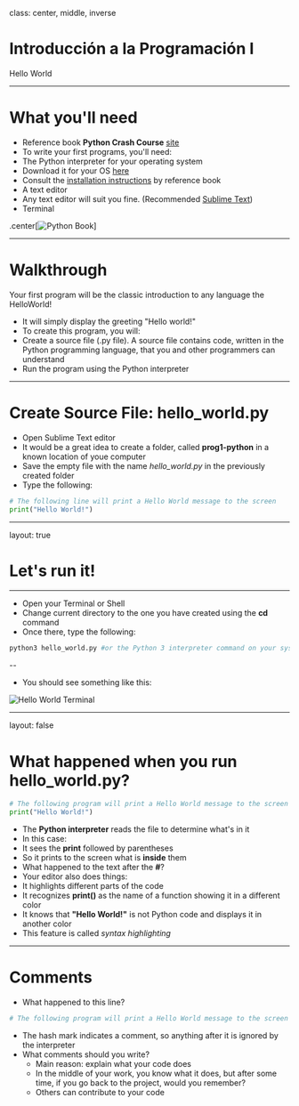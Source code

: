 class: center, middle, inverse

# Introducción a la Programación I
Hello World

---

# What you'll need

- Reference book **Python Crash Course** [site](https://ehmatthes.github.io/pcc_2e/regular_index/)
- To write your first programs, you'll need:
 - The Python interpreter for your operating system
  - Download it for your OS [here](https://www.python.org/downloads/)
  - Consult the [installation instructions](https://ehmatthes.github.io/pcc_2e/setup_instructions/setup_instructions/) by reference book
- A text editor
 - Any text editor will suit you fine. (Recommended [Sublime Text](http://www.sublimetext.com))
- Terminal

.center[![Python Book]({{site.baseurl}}/presentation/hello-world/python-book.png)]

---

# Walkthrough

Your first program will be the classic introduction to any language the HelloWorld! 
- It will simply display the greeting "Hello world!"
- To create this program, you will:
- Create a source file (.py file). A source file contains code, written in the Python programming language, that you and other programmers can understand
- Run the program using the Python interpreter

---

# Create Source File: hello_world.py

- Open Sublime Text editor
- It would be a great idea to create a folder, called **prog1-python** in a known location of youe computer
- Save the empty file with the name *hello_world.py* in the previously created folder
- Type the following:

```python
# The following line will print a Hello World message to the screen
print("Hello World!")
```

---

layout: true

# Let's run it!

---

- Open your Terminal or Shell 
- Change current directory to the one you have created using the **cd** command
- Once there, type the following:

```bash
python3 hello_world.py #or the Python 3 interpreter command on your system
```

--

- You should see something like this:

![Hello World Terminal]({{site.baseurl}}/presentation/hello-world/hw-terminal.png)

---

layout: false

# What happened when you run hello_world.py?

```python
# The following program will print a Hello World message to the screen
print("Hello World!")
```

- The **Python interpreter** reads the file to determine what's in it
- In this case:
 - It sees the **print** followed by parentheses
 - So it prints to the screen what is **inside** them
 - What happened to the text after the **#**?
- Your editor also does things:
 - It highlights different parts of the code
 - It recognizes **print()** as the name of a function showing it in a different color
 - It knows that **"Hello World!"** is not Python code and displays it in another color
 - This feature is called *syntax highlighting*

---

# Comments

 - What happened to this line?

```python
# The following program will print a Hello World message to the screen
```

- The hash mark indicates a comment, so anything after it is ignored by the interpreter
- What comments should you write?
  - Main reason: explain what your code does
  - In the middle of your work, you know what it does, but after some time, if you go back to the project, would you remember?
  - Others can contribute to your code
